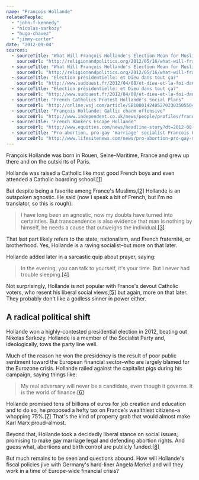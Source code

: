 ```yaml
---
name: "François Hollande"
relatedPeople:
  - "john-f-kennedy"
  - "nicolas-sarkozy"
  - "hugo-chavez"
  - "jimmy-carter"
date: "2012-09-04"
sources:
  - sourceTitle: "What Will François Hollande's Election Mean for Muslims, Americans"
    sourceUrl: "http://religionandpolitics.org/2012/05/16/what-will-francois-hollandes-election-mean-for-muslims-americans/"
  - sourceTitle: "What Will François Hollande's Election Mean for Muslims, Americans"
    sourceUrl: "http://religionandpolitics.org/2012/05/16/what-will-francois-hollandes-election-mean-for-muslims-americans/"
  - sourceTitle: "Election présidentielle: et Dieu dans tout ça?"
    sourceUrl: "http://www.sudouest.fr/2012/04/08/et-dieu-et-la-foi-dans-tout-ca-682329-4778.php"
  - sourceTitle: "Election présidentielle: et Dieu dans tout ça?"
    sourceUrl: "http://www.sudouest.fr/2012/04/08/et-dieu-et-la-foi-dans-tout-ca-682329-4778.php"
  - sourceTitle: "French Catholics Protest Hollande's Social Plans"
    sourceUrl: "http://online.wsj.com/article/SB10001424052702303505504577402441532031280.html"
  - sourceTitle: "François Hollande: Gallic charm offensive"
    sourceUrl: "http://www.independent.co.uk/news/people/profiles/franois-hollande-gallic-charm-offensive-6295956.html"
  - sourceTitle: "French Bankers Escape Hollande"
    sourceUrl: "http://www.equities.com/news/headline-story?dt=2012-08-28&val=420113&cat=finance"
  - sourceTitle: "Pro-abortion, pro-gay 'marriage' socialist Francois Hollande wins French election"
    sourceUrl: "http://www.lifesitenews.com/news/pro-abortion-pro-gay-marriage-socialist-francois-hollande-wins-french-elect/"
---
```


François Hollande was born in Rouen, Seine-Maritime, France and grew up there and on the outskirts of Paris.

Hollande was raised a Catholic like most good French boys and even attended a Catholic boarding school.<a class="source-citation" href="http://religionandpolitics.org/2012/05/16/what-will-francois-hollandes-election-mean-for-muslims-americans/" title="What Will François Hollande&apos;s Election Mean for Muslims, Americans">[1]</a>

But despite being a favorite among France's Muslims,<a class="source-citation" href="http://religionandpolitics.org/2012/05/16/what-will-francois-hollandes-election-mean-for-muslims-americans/" title="What Will François Hollande&apos;s Election Mean for Muslims, Americans">[2]</a> Hollande is an outspoken agnostic. He said (now I speak a bit of French, but I'm no translator, so this is rough):

>I have long been an agnostic, now my doubts have turned into certainties. But transcendence is also evidence that man is nothing by himself, he needs a cause that outweighs the individual.<a class="source-citation" href="http://www.sudouest.fr/2012/04/08/et-dieu-et-la-foi-dans-tout-ca-682329-4778.php" title="Election présidentielle: et Dieu dans tout ça?">[3]</a>

That last part likely refers to the state, nationalism, and French fraternité, or brotherhood. Yes, Hollande is a raving socialist–but more on that later.

Hollande added later in a sarcastic quip about prayer, saying:

>In the evening, you can talk to yourself, it's your time. But I never had trouble sleeping.<a class="source-citation" href="http://www.sudouest.fr/2012/04/08/et-dieu-et-la-foi-dans-tout-ca-682329-4778.php" title="Election présidentielle: et Dieu dans tout ça?">[4]</a>

Not surprisingly, Hollande is not popular with France's devout Catholic voters, who resent his liberal social views,<a class="source-citation" href="http://online.wsj.com/article/SB10001424052702303505504577402441532031280.html" title="French Catholics Protest Hollande&apos;s Social Plans">[5]</a> but again, more on that later. They probably don't like a godless sinner in power either.


## A radical political shift

Hollande won a highly-contested presidential election in 2012, beating out Nikolas Sarkozy. Hollande is a member of the Socialist Party and, ideologically, tows the party line well.

Much of the reason he won the presidency is the result of poor public sentiment toward the European financial sector–who are largely blamed for the Eurozone crisis. Hollande railed against the capitalist pigs during his campaign, saying things like:

>My real adversary will never be a candidate, even though it governs. It is the world of finance.<a class="source-citation" href="http://www.independent.co.uk/news/people/profiles/franois-hollande-gallic-charm-offensive-6295956.html" title="François Hollande: Gallic charm offensive">[6]</a>

Hollande promised tens of billions of euros for job creation and education and to do so, he proposed a hefty tax on France's wealthiest citizens–a whopping 75%.<a class="source-citation" href="http://www.equities.com/news/headline-story?dt=2012-08-28&val=420113&cat=finance" title="French Bankers Escape Hollande">[7]</a> That's the kind of property grab that would almost make Karl Marx proud–almost.

Beyond that, Hollande took a decidedly liberal stance on social issues, promising to make gay marriage legal and defending abortion rights. And guess what, abortions and birth control are publicly funded.<a class="source-citation" href="http://www.lifesitenews.com/news/pro-abortion-pro-gay-marriage-socialist-francois-hollande-wins-french-elect/" title="Pro-abortion, pro-gay &apos;marriage&apos; socialist Francois Hollande wins French election">[8]</a>

But much remains to be seen and questions abound. How will Hollande's fiscal policies jive with Germany's hard-liner Angela Merkel and will they work in a time of Europe-wide financial crisis?